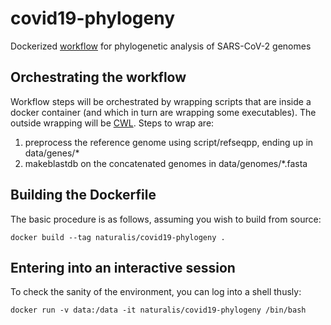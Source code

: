# covid19-phylogeny
Dockerized [workflow](https://drive.google.com/file/d/1V1vR73uflUV383IgcHxkmu27TulWSu38/view?usp=sharing) 
for phylogenetic analysis of SARS-CoV-2 genomes

## Orchestrating the workflow
Workflow steps will be orchestrated by wrapping scripts that are inside a
docker container (and which in turn are wrapping some executables). The
outside wrapping will be [CWL](https://www.commonwl.org/user_guide/07-containers/index.html).
Steps to wrap are:

1. preprocess the reference genome using script/refseqpp, ending up in data/genes/*
2. makeblastdb on the concatenated genomes in data/genomes/\*.fasta

## Building the Dockerfile
The basic procedure is as follows, assuming you wish to build from source:

    docker build --tag naturalis/covid19-phylogeny .

## Entering into an interactive session
To check the sanity of the environment, you can log into a shell thusly:

    docker run -v data:/data -it naturalis/covid19-phylogeny /bin/bash
